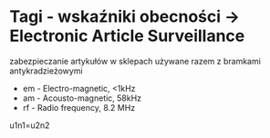 


# Tagi - wskaźniki obecności -> Electronic Article Surveillance
zabezpieczanie artykułów w sklepach używane razem z bramkami antykradzieżowymi
- em - Electro-magnetic, <1kHz 
- am - Acousto-magnetic, 58kHz
- rf - Radio frequency, 8.2 MHz

u1n1=u2n2